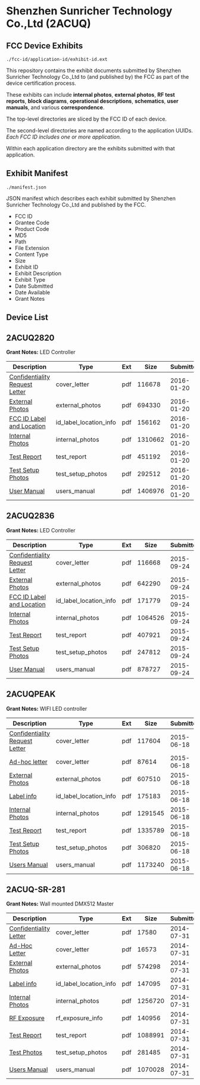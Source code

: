 # Shenzhen Sunricher Technology Co.,Ltd (2ACUQ)
## FCC Device Exhibits

```
./fcc-id/application-id/exhibit-id.ext
```

This repository contains the exhibit documents submitted by Shenzhen Sunricher Technology Co.,Ltd to (and published by) the FCC as part of the device certification process.

These exhibits can include **internal photos**, **external photos**, **RF test reports**, **block diagrams**, **operational descriptions**, **schematics**, **user manuals**, and various **correspondence**.

The top-level directories are sliced by the FCC ID of each device.

The second-level directories are named according to the application UUIDs. *Each FCC ID includes one or more application.*

Within each application directory are the exhibits submitted with that application. 

## Exhibit Manifest

```
./manifest.json
```

JSON manifest which describes each exhibit submitted by Shenzhen Sunricher Technology Co.,Ltd and published by the FCC.

- FCC ID
- Grantee Code
- Product Code
- MD5
- Path
- File Extension
- Content Type
- Size
- Exhibit ID
- Exhibit Description
- Exhibit Type
- Date Submitted
- Date Available
- Grant Notes

## Device List
## 2ACUQ2820
**Grant Notes:** LED Controller

| Description | Type | Ext | Size | Submitted | Available |
| ----------- | ---- | --- | ---- | --------- | --------- |
| [Confidentiality Request Letter](2ACUQ2820/c63c978fe4ba31937cfc27da6fd60df5/2878188.pdf) | cover_letter | pdf | 116678 | 2016-01-20 | 2016-01-20 |
| [External Photos](2ACUQ2820/c63c978fe4ba31937cfc27da6fd60df5/2878189.pdf) | external_photos | pdf | 694330 | 2016-01-20 | 2016-01-20 |
| [FCC ID Label and Location](2ACUQ2820/c63c978fe4ba31937cfc27da6fd60df5/2878191.pdf) | id_label_location_info | pdf | 156162 | 2016-01-20 | 2016-01-20 |
| [Internal Photos](2ACUQ2820/c63c978fe4ba31937cfc27da6fd60df5/2878190.pdf) | internal_photos | pdf | 1310662 | 2016-01-20 | 2016-01-20 |
| [Test Report](2ACUQ2820/c63c978fe4ba31937cfc27da6fd60df5/2878193.pdf) | test_report | pdf | 451192 | 2016-01-20 | 2016-01-20 |
| [Test Setup Photos](2ACUQ2820/c63c978fe4ba31937cfc27da6fd60df5/2878192.pdf) | test_setup_photos | pdf | 292512 | 2016-01-20 | 2016-01-20 |
| [User Manual](2ACUQ2820/c63c978fe4ba31937cfc27da6fd60df5/2878194.pdf) | users_manual | pdf | 1406976 | 2016-01-20 | 2016-01-20 |
## 2ACUQ2836
**Grant Notes:** LED Controller

| Description | Type | Ext | Size | Submitted | Available |
| ----------- | ---- | --- | ---- | --------- | --------- |
| [Confidentiality Request Letter](2ACUQ2836/e2ed3afc917639b535b0be3b9705f756/2761743.pdf) | cover_letter | pdf | 116668 | 2015-09-24 | 2015-09-24 |
| [External Photos](2ACUQ2836/e2ed3afc917639b535b0be3b9705f756/2761744.pdf) | external_photos | pdf | 642290 | 2015-09-24 | 2015-09-24 |
| [FCC ID Label and Location](2ACUQ2836/e2ed3afc917639b535b0be3b9705f756/2761746.pdf) | id_label_location_info | pdf | 171779 | 2015-09-24 | 2015-09-24 |
| [Internal Photos](2ACUQ2836/e2ed3afc917639b535b0be3b9705f756/2761745.pdf) | internal_photos | pdf | 1064526 | 2015-09-24 | 2015-09-24 |
| [Test Report](2ACUQ2836/e2ed3afc917639b535b0be3b9705f756/2761748.pdf) | test_report | pdf | 407921 | 2015-09-24 | 2015-09-24 |
| [Test Setup Photos](2ACUQ2836/e2ed3afc917639b535b0be3b9705f756/2761747.pdf) | test_setup_photos | pdf | 247812 | 2015-09-24 | 2015-09-24 |
| [User Manual](2ACUQ2836/e2ed3afc917639b535b0be3b9705f756/2761749.pdf) | users_manual | pdf | 878727 | 2015-09-24 | 2015-09-24 |
## 2ACUQPEAK
**Grant Notes:** WIFI LED controller

| Description | Type | Ext | Size | Submitted | Available |
| ----------- | ---- | --- | ---- | --------- | --------- |
| [Confidentiality Request Letter](2ACUQPEAK/1f26118f639abb8f33d6b2976bebd0ec/2651731.pdf) | cover_letter | pdf | 117604 | 2015-06-18 | 2015-06-18 |
| [Ad-hoc letter](2ACUQPEAK/1f26118f639abb8f33d6b2976bebd0ec/2651732.pdf) | cover_letter | pdf | 87614 | 2015-06-18 | 2015-06-18 |
| [External Photos](2ACUQPEAK/1f26118f639abb8f33d6b2976bebd0ec/2651733.pdf) | external_photos | pdf | 607510 | 2015-06-18 | 2015-06-18 |
| [Label info](2ACUQPEAK/1f26118f639abb8f33d6b2976bebd0ec/2651735.pdf) | id_label_location_info | pdf | 175183 | 2015-06-18 | 2015-06-18 |
| [Internal Photos](2ACUQPEAK/1f26118f639abb8f33d6b2976bebd0ec/2651734.pdf) | internal_photos | pdf | 1291545 | 2015-06-18 | 2015-06-18 |
| [Test Report](2ACUQPEAK/1f26118f639abb8f33d6b2976bebd0ec/2651737.pdf) | test_report | pdf | 1335789 | 2015-06-18 | 2015-06-18 |
| [Test Setup Photos](2ACUQPEAK/1f26118f639abb8f33d6b2976bebd0ec/2651736.pdf) | test_setup_photos | pdf | 306820 | 2015-06-18 | 2015-06-18 |
| [Users Manual](2ACUQPEAK/1f26118f639abb8f33d6b2976bebd0ec/2651738.pdf) | users_manual | pdf | 1173240 | 2015-06-18 | 2015-06-18 |
## 2ACUQ-SR-281
**Grant Notes:** Wall mounted DMX512 Master

| Description | Type | Ext | Size | Submitted | Available |
| ----------- | ---- | --- | ---- | --------- | --------- |
| [Confidentiality Letter](2ACUQ-SR-281/e30bcc5b1b00372f5db2b4c9f4f0f12c/2341016.pdf) | cover_letter | pdf | 17580 | 2014-07-31 | 2014-07-31 |
| [Ad-Hoc Letter](2ACUQ-SR-281/e30bcc5b1b00372f5db2b4c9f4f0f12c/2341017.pdf) | cover_letter | pdf | 16573 | 2014-07-31 | 2014-07-31 |
| [External Photos](2ACUQ-SR-281/e30bcc5b1b00372f5db2b4c9f4f0f12c/2341018.pdf) | external_photos | pdf | 574298 | 2014-07-31 | 2014-07-31 |
| [Label info](2ACUQ-SR-281/e30bcc5b1b00372f5db2b4c9f4f0f12c/2341020.pdf) | id_label_location_info | pdf | 147095 | 2014-07-31 | 2014-07-31 |
| [Internal Photos](2ACUQ-SR-281/e30bcc5b1b00372f5db2b4c9f4f0f12c/2341019.pdf) | internal_photos | pdf | 1256720 | 2014-07-31 | 2014-07-31 |
| [RF Exposure](2ACUQ-SR-281/e30bcc5b1b00372f5db2b4c9f4f0f12c/2341022.pdf) | rf_exposure_info | pdf | 140956 | 2014-07-31 | 2014-07-31 |
| [Test Report](2ACUQ-SR-281/e30bcc5b1b00372f5db2b4c9f4f0f12c/2341024.pdf) | test_report | pdf | 1088991 | 2014-07-31 | 2014-07-31 |
| [Test Photos](2ACUQ-SR-281/e30bcc5b1b00372f5db2b4c9f4f0f12c/2341023.pdf) | test_setup_photos | pdf | 281485 | 2014-07-31 | 2014-07-31 |
| [Users Manual](2ACUQ-SR-281/e30bcc5b1b00372f5db2b4c9f4f0f12c/2341021.pdf) | users_manual | pdf | 1070028 | 2014-07-31 | 2014-07-31 |
